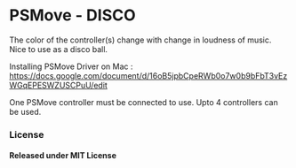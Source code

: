 # PSMove - DISCO

The color of the controller(s) change with change in loudness of music. Nice to use as a disco ball.


Installing PSMove Driver on Mac : https://docs.google.com/document/d/16oB5jpbCpeRWb0o7w0b9bFbT3vEzWGqEPESWZUSCPuU/edit

One PSMove controller must be connected to use. Upto 4 controllers can be used.

### License
#### Released under MIT License


